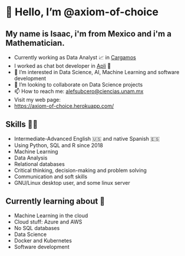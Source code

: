 # 👋 Hello, I’m @axiom-of-choice
## My name is Isaac, i'm from Mexico and i'm a Mathematician.
- Currently working as Data Analyst 📈 in [Cargamos](https://www.cargamos.com/)
- I worked as chat bot developer in [Apli](https://www.apli.jobs/) 🤖
- 👀 I’m interested in Data Science, AI, Machine Learning and software development
- 💞️ I’m looking to collaborate on Data Science projects
- 📫 How to reach me: alefsubcero@ciencias.unam.mx
- Visit my web page: 
- https://axiom-of-choice.herokuapp.com/

## Skills 👨‍💻
* Intermediate-Advanced English 🇺🇸 and native Spanish 🇪🇸
* Using Python, SQL and R since 2018
* Machine Learning
* Data Analysis
* Relational databases
* Critical thinking, decision-making and problem solving 
* Communication and soft skills
* GNU/Linux desktop user, and some linux server 

## Currently learning about 🌱
- Machine Learning in the cloud
- Cloud stuff: Azure and AWS
- No SQL databases
- Data Science
- Docker and Kubernetes
- Software development
<!---
axiom-of-choice/axiom-of-choice is a ✨ special ✨ repository because its `README.md` (this file) appears on your GitHub profile.
You can click the Preview link to take a look at your changes.
--->
